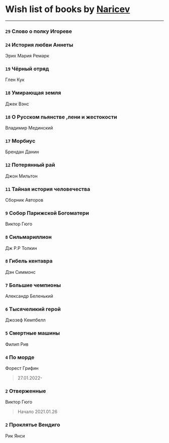# Wish list of books by [Naricev](https://plus.google.com/u/0/107090515204537133928/)
---

### `29` Слово о полку Игореве

### `24` История любви Аннеты
Эрих Мария Ремарк

### `19` Чёрный отряд
Глен Кук

### `18` Умирающая земля
Джек Вэнс

### `18` О Русском пьянстве ,лени и жестокости
Владимир Мединский

### `17` Морбиус
Брендан Данин

### `12` Потерянный рай
Джон Мильтон

### `11` Тайная история человечества
Сборник Авторов

### `9` Собор Парижской Богоматери
Виктор Гюго

### `8` Сильмариллион
Дж Р.Р Толкин

### `8` Гибель кентавра
Дэн Симмонс

### `7` Большие чемпионы
Александр Беленький

### `6` Тысячеликий герой
Джозеф Кемпбелл

### `5` Смертные машины
Филип Рив

### `4` По морде
Форест Грифин
> 27.01.2022-

### `2` Отверженные
Виктор Гюго
> Начало 2021.01.26

### `2` Проклятье Вендиго
Рик Янси

